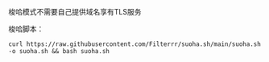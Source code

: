 梭哈模式不需要自己提供域名享有TLS服务

梭哈脚本：
```
curl https://raw.githubusercontent.com/Filterrr/suoha.sh/main/suoha.sh -o suoha.sh && bash suoha.sh
```
